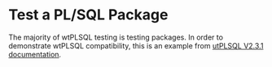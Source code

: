 
# Test a PL/SQL Package

The majority of wtPLSQL testing is testing packages. In order to demonstrate wtPLSQL compatibility, this is an example from [utPLSQL V2.3.1 documentation]().
